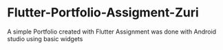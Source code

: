 # Flutter-Portfolio-Assigment-Zuri
A simple Portfolio created with Flutter 
Assignment was done with Android studio using basic widgets
